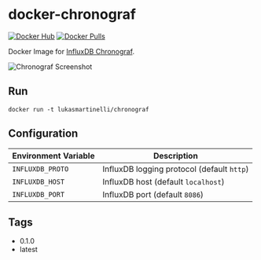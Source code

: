 # docker-chronograf

[![Docker Hub](https://img.shields.io/badge/docker-ready-blue.svg)](https://registry.hub.docker.com/u/lukasmartinelli/chronograf/) [![Docker Pulls](https://img.shields.io/docker/pulls/lukasmartinelli/chronograf.svg)](https://registry.hub.docker.com/u/lukasmartinelli/chronograf/)

Docker Image for [InfluxDB Chronograf](https://influxdb.com/chronograf/index.html).

![Chronograf Screenshot](https://influxdb.com/img/blog/chronograf.gif)

## Run

```
docker run -t lukasmartinelli/chronograf
```

## Configuration

| Environment Variable    | Description                                               
|-------------------------|------------------------------------------------------
| `INFLUXDB_PROTO`        | InfluxDB logging protocol (default `http`)
| `INFLUXDB_HOST`         | InfluxDB host (default `localhost`)
| `INFLUXDB_PORT`         | InfluxDB port (default `8086`)

## Tags

- 0.1.0
- latest
